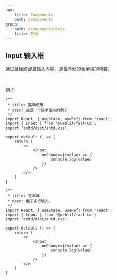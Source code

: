 ```yaml
---
nav:
    title: Components
    path: /components
group:
    path: /components/data
    title: 数据
---
```


## Input 输入框

通过鼠标或键盘输入内容，是最基础的表单域的包装。

<br />

例子: 

<div class="fu-half-inline-block">

```tsx
/**
 * title: 基础使用
 * desc: 这是一个简单使用的例子
 */
import React, { useState, useRef} from 'react';
import { Input } from '@weblif/fast-ui';
import 'antd/dist/antd.css';

export default () => {
    return (
        <>
            <Input
                onChange={(value) => {
                    console.log(value)
                }}
            />
        </>
    )
}
```
</div>
<div class="fu-half-inline-block">

```tsx
/**
 * title: 文本域
 * desc: 用于多行输入。
 */
import React, { useState, useRef} from 'react';
import { Input } from '@weblif/fast-ui';
import 'antd/dist/antd.css';

export default () => {
    return (
        <>
            <Input
                onChange={(value) => {
                    console.log(value)
                }}
            />
        </>
    )
}
```

</div>